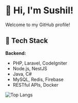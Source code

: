 # 👋 Hi, I'm Sushil!

Welcome to my GitHub profile!

## 🚀 Tech Stack

**Backend:**
- PHP, Laravel, CodeIgniter
- Node.js, NestJS
- Java, C#
- MySQL, Redis, Firebase
- RESTful APIs, Docker

<!-- Top Languages -->
![Top Langs](https://github-readme-stats.vercel.app/api/top-langs/?username=Sushil113&theme=dark&hide_border=false&include_all_commits=false&count_private=false&layout=compact)
<br>
